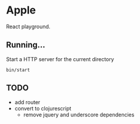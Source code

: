# Apple

React playground.

## Running...

Start a HTTP server for the current directory

```
bin/start
```

## TODO

* add router
* convert to clojurescript
  * remove jquery and underscore dependencies
